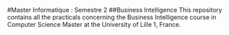 #Master Informatique : Semestre 2
##Business Intelligence
This repository contains all the practicals concerning the Business Intelligence course in Computer Science Master at the University of Lille 1, France.

